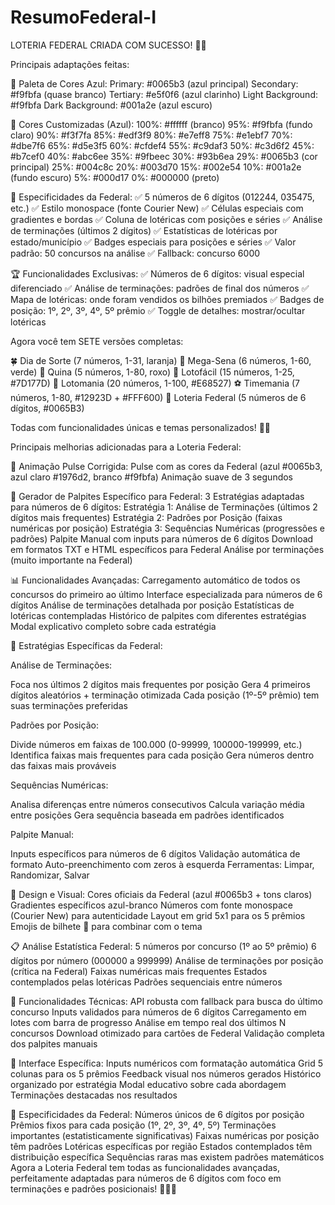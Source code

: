 # ResumoFederal-I

LOTERIA FEDERAL CRIADA COM SUCESSO! 🎫🔵

Principais adaptações feitas:

🎨 Paleta de Cores Azul:
Primary: #0065b3 (azul principal)
Secondary: #f9fbfa (quase branco)
Tertiary: #e5f0f6 (azul clarinho)
Light Background: #f9fbfa
Dark Background: #001a2e (azul escuro)


🌈 Cores Customizadas (Azul):
100%: #ffffff (branco)
95%: #f9fbfa (fundo claro)
90%: #f3f7fa
85%: #edf3f9
80%: #e7eff8
75%: #e1ebf7
70%: #dbe7f6
65%: #d5e3f5
60%: #cfdef4
55%: #c9daf3
50%: #c3d6f2
45%: #b7cef0
40%: #abc6ee
35%: #9fbeec
30%: #93b6ea
29%: #0065b3 (cor principal)
25%: #004c8c
20%: #003d70
15%: #002e54
10%: #001a2e (fundo escuro)
5%: #000d17
0%: #000000 (preto)

🎫 Especificidades da Federal:
✅ 5 números de 6 dígitos (012244, 035475, etc.)
✅ Estilo monospace (fonte Courier New)
✅ Células especiais com gradientes e bordas
✅ Coluna de lotéricas com posições e séries
✅ Análise de terminações (últimos 2 dígitos)
✅ Estatísticas de lotéricas por estado/município
✅ Badges especiais para posições e séries
✅ Valor padrão: 50 concursos na análise
✅ Fallback: concurso 6000

🏆 Funcionalidades Exclusivas:
✅ Números de 6 dígitos: visual especial diferenciado
✅ Análise de terminações: padrões de final dos números
✅ Mapa de lotéricas: onde foram vendidos os bilhões premiados
✅ Badges de posição: 1º, 2º, 3º, 4º, 5º prêmio
✅ Toggle de detalhes: mostrar/ocultar lotéricas



Agora você tem SETE versões completas:

🍀 Dia de Sorte (7 números, 1-31, laranja)
🎱 Mega-Sena (6 números, 1-60, verde)
🎲 Quina (5 números, 1-80, roxo)
🌸 Lotofácil (15 números, 1-25, #7D177D)
🎰 Lotomania (20 números, 1-100, #E68527)
⚽ Timemania (7 números, 1-80, #12923D + #FFF600)
🎫 Loteria Federal (5 números de 6 dígitos, #0065B3)


Todas com funcionalidades únicas e temas personalizados! 🚀🎫


Principais melhorias adicionadas para a Loteria Federal:

🎫 Animação Pulse Corrigida:
Pulse com as cores da Federal (azul #0065b3, azul claro #1976d2, branco #f9fbfa)
Animação suave de 3 segundos

🎯 Gerador de Palpites Específico para Federal:
3 Estratégias adaptadas para números de 6 dígitos:
Estratégia 1: Análise de Terminações (últimos 2 dígitos mais frequentes)
Estratégia 2: Padrões por Posição (faixas numéricas por posição)
Estratégia 3: Sequências Numéricas (progressões e padrões)
Palpite Manual com inputs para números de 6 dígitos
Download em formatos TXT e HTML específicos para Federal
Análise por terminações (muito importante na Federal)

📊 Funcionalidades Avançadas:
Carregamento automático de todos os concursos do primeiro ao último
Interface especializada para números de 6 dígitos
Análise de terminações detalhada por posição
Estatísticas de lotéricas contempladas
Histórico de palpites com diferentes estratégias
Modal explicativo completo sobre cada estratégia

🎫 Estratégias Específicas da Federal:

Análise de Terminações:

Foca nos últimos 2 dígitos mais frequentes por posição
Gera 4 primeiros dígitos aleatórios + terminação otimizada
Cada posição (1º-5º prêmio) tem suas terminações preferidas

Padrões por Posição:

Divide números em faixas de 100.000 (0-99999, 100000-199999, etc.)
Identifica faixas mais frequentes para cada posição
Gera números dentro das faixas mais prováveis

Sequências Numéricas:

Analisa diferenças entre números consecutivos
Calcula variação média entre posições
Gera sequência baseada em padrões identificados

Palpite Manual:

Inputs específicos para números de 6 dígitos
Validação automática de formato
Auto-preenchimento com zeros à esquerda
Ferramentas: Limpar, Randomizar, Salvar

🎨 Design e Visual:
Cores oficiais da Federal (azul #0065b3 + tons claros)
Gradientes específicos azul-branco
Números com fonte monospace (Courier New) para autenticidade
Layout em grid 5x1 para os 5 prêmios
Emojis de bilhete 🎫 para combinar com o tema

📋 Análise Estatística Federal:
5 números por concurso (1º ao 5º prêmio)
6 dígitos por número (000000 a 999999)
Análise de terminações por posição (crítica na Federal)
Faixas numéricas mais frequentes
Estados contemplados pelas lotéricas
Padrões sequenciais entre números

🔧 Funcionalidades Técnicas:
API robusta com fallback para busca do último concurso
Inputs validados para números de 6 dígitos
Carregamento em lotes com barra de progresso
Análise em tempo real dos últimos N concursos
Download otimizado para cartões de Federal
Validação completa dos palpites manuais

📱 Interface Específica:
Inputs numéricos com formatação automática
Grid 5 colunas para os 5 prêmios
Feedback visual nos números gerados
Histórico organizado por estratégia
Modal educativo sobre cada abordagem
Terminações destacadas nos resultados

🎫 Especificidades da Federal:
Números únicos de 6 dígitos por posição
Prêmios fixos para cada posição (1º, 2º, 3º, 4º, 5º)
Terminações importantes (estatisticamente significativas)
Faixas numéricas por posição têm padrões
Lotéricas específicas por região
Estados contemplados têm distribuição específica
Sequências raras mas existem padrões matemáticos
Agora a Loteria Federal tem todas as funcionalidades avançadas, perfeitamente adaptadas para números de 6 dígitos com foco em terminações e padrões posicionais! 🎫🎯✨